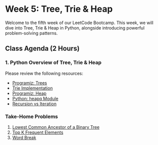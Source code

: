 # Week 5: Tree, Trie & Heap

Welcome to the fifth week of our LeetCode Bootcamp. This week, we will dive into Tree, Trie & Heap in Python, alongside introducing powerful problem-solving patterns.

## Class Agenda (2 Hours)

### 1. Python Overview of Tree, Trie & Heap

Please review the following resources:

- [Programiz: Trees](https://www.programiz.com/dsa/trees)
- [Trie Implementation](https://towardsdatascience.com/implementing-a-trie-data-structure-in-python-in-less-than-100-lines-of-code-a877ea23c1a1)
- [Programiz: Heap](https://www.programiz.com/dsa/heap-data-structure)
- [Python: heapq Module](https://docs.python.org/3/library/heapq.html)
- [Recursion vs Iteration](https://clouddevs.com/python/recursion-and-iteration/)

### Take-Home Problems 

1. [Lowest Common Ancestor of a Binary Tree](https://leetcode.com/problems/lowest-common-ancestor-of-a-binary-tree/description/)
2. [Top K Frequent Elements](https://leetcode.com/problems/top-k-frequent-elements/description/?envType=problem-list-v2&envId=heap-priority-queue)
3. [Word Break](https://leetcode.com/problems/word-break/editorial/?envType=problem-list-v2&envId=trie)
